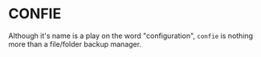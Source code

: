 # CONFIE

Although it's name is a play on the word "configuration", `confie` is nothing more than a file/folder backup manager.
